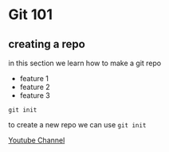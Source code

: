 # Git 101

## creating a repo

in this section we learn how to make a git repo

- feature 1
- feature 2
- feature 3

```
git init
```

to create a new repo we can use `git init`

[Youtube Channel](https://www.youtube.com/@BW8builtwithbits)
